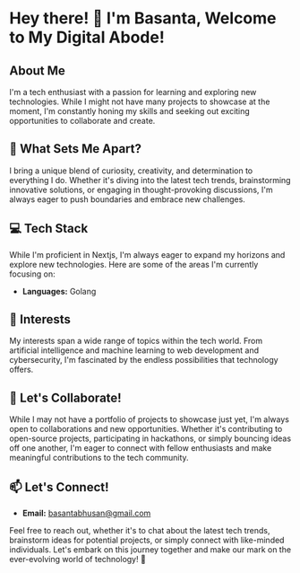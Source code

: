 <!-- Title and Introduction -->
# Hey there! 👋 I'm Basanta, Welcome to My Digital Abode!

<!-- About Me -->
## About Me
I'm a tech enthusiast with a passion for learning and exploring new technologies. While I might not have many projects to showcase at the moment, I'm constantly honing my skills and seeking out exciting opportunities to collaborate and create.

<!-- Unique Selling Point -->
## 🚀 What Sets Me Apart?
I bring a unique blend of curiosity, creativity, and determination to everything I do. Whether it's diving into the latest tech trends, brainstorming innovative solutions, or engaging in thought-provoking discussions, I'm always eager to push boundaries and embrace new challenges.

<!-- Skills -->
## 💻 Tech Stack
While I'm proficient in Nextjs, I'm always eager to expand my horizons and explore new technologies. Here are some of the areas I'm currently focusing on:
- **Languages:** Golang

<!-- Interests -->
## 🌟 Interests
My interests span a wide range of topics within the tech world. From artificial intelligence and machine learning to web development and cybersecurity, I'm fascinated by the endless possibilities that technology offers.

<!-- Collaboration -->
## 🤝 Let's Collaborate!
While I may not have a portfolio of projects to showcase just yet, I'm always open to collaborations and new opportunities. Whether it's contributing to open-source projects, participating in hackathons, or simply bouncing ideas off one another, I'm eager to connect with fellow enthusiasts and make meaningful contributions to the tech community.

<!-- Connect with Me -->
## 📫 Let's Connect!
- **Email:** basantabhusan@gmail.com

Feel free to reach out, whether it's to chat about the latest tech trends, brainstorm ideas for potential projects, or simply connect with like-minded individuals. Let's embark on this journey together and make our mark on the ever-evolving world of technology! 🌟
